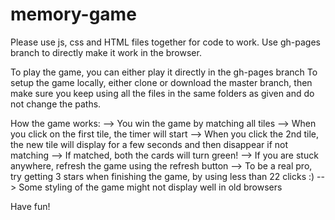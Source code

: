 # memory-game
Please use js, css and HTML files together for code to work.
Use gh-pages branch to directly make it work in the browser.

To play the game, you can either play it directly in the gh-pages branch
To setup the game locally, either clone or download the master branch,
then make sure you keep using all the files in the same folders as given
and do not change the paths.

How the game works:
--> You win the game by matching all tiles
--> When you click on the first tile, the timer will start 
--> When you click the 2nd tile, the new tile will display for a few seconds and then disappear if not matching
--> If matched, both the cards will turn green!
--> If you are stuck anywhere, refresh the game using the refresh button
--> To be a real pro, try getting 3 stars when finishing the game, by using less than 22 clicks :)
--> Some styling of the game might not display well in old browsers

Have fun!
